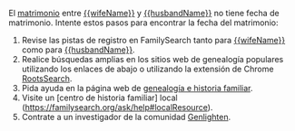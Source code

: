 El [matrimonio](https://familysearch.org/tree/#view=coupleRelationship&relationshipId={{crid}})
entre [{{wifeName}}](https://familysearch.org/tree/#view=allMatchingRecords&person={{wid}}) y [{{husbandName}}](https://familysearch.org/tree/#view=allMatchingRecords&person={{hid}}) no tiene fecha de matrimonio. 
Intente estos pasos para encontrar la fecha del matrimonio:
  
1. Revise las pistas de registro en FamilySearch tanto para [{{wifeName}}](https://familysearch.org/tree/#view=allMatchingRecords&person={{wid}}) como para [{{husbandName}}](https://familysearch.org/tree/#view=allMatchingRecords&person={{hid}}).
1. Realice búsquedas amplias en los sitios web de genealogía populares utilizando los enlaces de abajo o utilizando la extensión de Chrome [RootsSearch](https://chrome.google.com/webstore/detail/rootssearch/aolcffalbhpnojekmimmelebjchjmmgn?hl=en).
1. Pida ayuda en la página web de [genealogía e historia familiar](http://genealogy.stackexchange.com/).
1. Visite un [centro de historia familiar] local (https://familysearch.org/ask/help#localResource).
1. Contrate a un investigador de la comunidad [Genlighten](http://www.genlighten.com/).